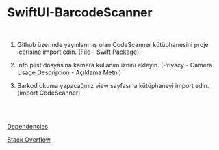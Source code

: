 # SwiftUI-BarcodeScanner

<br>

1. Github üzerinde yayınlanmış olan CodeScanner kütüphanesini proje içerisine import edin. (File - Swift Package)

2. info.plist dosyasına kamera kullanım iznini ekleyin. (Privacy - Camera Usage Description - Açıklama Metni)

3. Barkod okuma yapacağınız view sayfasına kütüphaneyi import edin. (import CodeScanner)

<br>

<br>

[Dependencies](https://github.com/twostraws/CodeScanner)

[Stack Overflow](https://stackoverflow.com/questions/59632363/how-can-i-scan-and-read-qr-codes-in-swift-ui)
